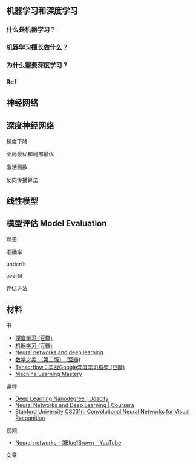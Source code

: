 ## 机器学习和深度学习


### 什么是机器学习？


### 机器学习擅长做什么？


### 为什么需要深度学习？

### Ref


## 神经网络





## 深度神经网络
梯度下降

全局最优和局部最优

激活函数

反向传播算法

## 线性模型

## 模型评估 Model Evaluation

误差

准确率

underfit

overfit

评估方法

## 材料

书

- [深度学习 (豆瓣)](https://book.douban.com/subject/27087503/)
- [机器学习 (豆瓣)](https://book.douban.com/subject/26708119/)
- [Neural networks and deep learning](http://neuralnetworksanddeeplearning.com/)
- [数学之美 （第二版） (豆瓣)](https://book.douban.com/subject/26163454/)
- [Tensorflow：实战Google深度学习框架 (豆瓣)](https://book.douban.com/subject/26976457/)
- [Machine Learning Mastery](https://machinelearningmastery.com/)

课程

- [Deep Learning Nanodegree | Udacity](https://www.udacity.com/course/deep-learning-nanodegree-foundation--nd101)
- [Neural Networks and Deep Learning | Coursera](https://www.coursera.org/learn/neural-networks-deep-learning)
- [Stanford University CS231n: Convolutional Neural Networks for Visual Recognition](http://cs231n.stanford.edu/)

视频

- [Neural networks - 3Blue1Brown - YouTube](https://www.youtube.com/playlist?list=PLZHQObOWTQDNU6R1_67000Dx_ZCJB-3pi)

文章
